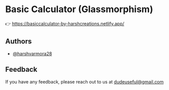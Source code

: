 
# Basic Calculator (Glassmorphism)

👉 https://basiccalculator-by-harshcreations.netlify.app/


## Authors

- [@harshvarmora28](https://www.github.com/harshvarmora28)

  
## Feedback

If you have any feedback, please reach out to us at dudeuseful@gmail.com
